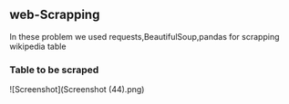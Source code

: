 ## web-Scrapping
In these problem we used requests,BeautifulSoup,pandas for scrapping wikipedia table

### Table to be scraped
![Screenshot](Screenshot (44).png)
